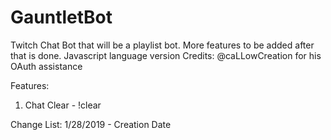 # GauntletBot
Twitch Chat Bot that will be a playlist bot. More features to be added after that is done.
Javascript language version
Credits:
@caLLowCreation for his OAuth assistance

Features:
1. Chat Clear - !clear

Change List:
1/28/2019 - Creation Date


